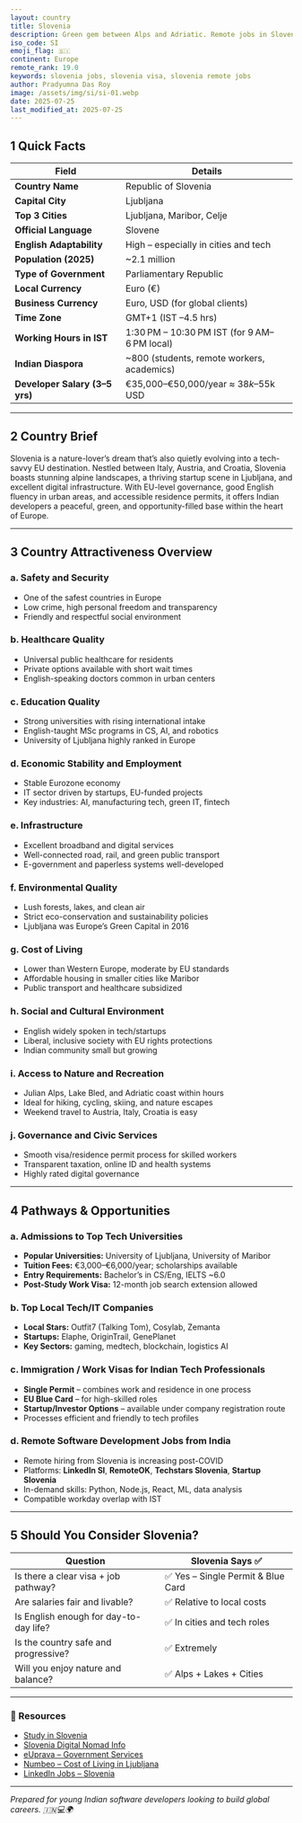 ```yaml
---
layout: country
title: Slovenia
description: Green gem between Alps and Adriatic. Remote jobs in Slovenia. Trilp AI curated info. Indians in Slovenia.
iso_code: SI
emoji_flag: 🇸🇮
continent: Europe
remote_rank: 19.0
keywords: slovenia jobs, slovenia visa, slovenia remote jobs
author: Pradyumna Das Roy
image: /assets/img/si/si-01.webp
date: 2025-07-25
last_modified_at: 2025-07-25
---
```


## 1 Quick Facts

| Field                          | Details                                      |
| ------------------------------ | -------------------------------------------- |
| **Country Name**               | Republic of Slovenia                         |
| **Capital City**               | Ljubljana                                    |
| **Top 3 Cities**               | Ljubljana, Maribor, Celje                    |
| **Official Language**          | Slovene                                      |
| **English Adaptability**       | High – especially in cities and tech         |
| **Population (2025)**          | ~2.1 million                                 |
| **Type of Government**         | Parliamentary Republic                       |
| **Local Currency**             | Euro (€)                                     |
| **Business Currency**          | Euro, USD (for global clients)               |
| **Time Zone**                  | GMT+1 (IST –4.5 hrs)                         |
| **Working Hours in IST**       | 1:30 PM – 10:30 PM IST (for 9 AM–6 PM local) |
| **Indian Diaspora**            | ~800 (students, remote workers, academics)   |
| **Developer Salary (3–5 yrs)** | €35,000–€50,000/year ≈ $38k–$55k USD         |

---

## 2 Country Brief

Slovenia is a nature-lover’s dream that’s also quietly evolving into a tech-savvy EU destination. Nestled between Italy, Austria, and Croatia, Slovenia boasts stunning alpine landscapes, a thriving startup scene in Ljubljana, and excellent digital infrastructure. With EU-level governance, good English fluency in urban areas, and accessible residence permits, it offers Indian developers a peaceful, green, and opportunity-filled base within the heart of Europe.

---

## 3 Country Attractiveness Overview

### a. Safety and Security

- One of the safest countries in Europe
- Low crime, high personal freedom and transparency
- Friendly and respectful social environment

### b. Healthcare Quality

- Universal public healthcare for residents
- Private options available with short wait times
- English-speaking doctors common in urban centers

### c. Education Quality

- Strong universities with rising international intake
- English-taught MSc programs in CS, AI, and robotics
- University of Ljubljana highly ranked in Europe

### d. Economic Stability and Employment

- Stable Eurozone economy
- IT sector driven by startups, EU-funded projects
- Key industries: AI, manufacturing tech, green IT, fintech

### e. Infrastructure

- Excellent broadband and digital services
- Well-connected road, rail, and green public transport
- E-government and paperless systems well-developed

### f. Environmental Quality

- Lush forests, lakes, and clean air
- Strict eco-conservation and sustainability policies
- Ljubljana was Europe’s Green Capital in 2016

### g. Cost of Living

- Lower than Western Europe, moderate by EU standards
- Affordable housing in smaller cities like Maribor
- Public transport and healthcare subsidized

### h. Social and Cultural Environment

- English widely spoken in tech/startups
- Liberal, inclusive society with EU rights protections
- Indian community small but growing

### i. Access to Nature and Recreation

- Julian Alps, Lake Bled, and Adriatic coast within hours
- Ideal for hiking, cycling, skiing, and nature escapes
- Weekend travel to Austria, Italy, Croatia is easy

### j. Governance and Civic Services

- Smooth visa/residence permit process for skilled workers
- Transparent taxation, online ID and health systems
- Highly rated digital governance

---

## 4 Pathways & Opportunities

### a. Admissions to Top Tech Universities

- **Popular Universities:** University of Ljubljana, University of Maribor
- **Tuition Fees:** €3,000–€6,000/year; scholarships available
- **Entry Requirements:** Bachelor’s in CS/Eng, IELTS ~6.0
- **Post-Study Work Visa:** 12-month job search extension allowed

### b. Top Local Tech/IT Companies

- **Local Stars:** Outfit7 (Talking Tom), Cosylab, Zemanta
- **Startups:** Elaphe, OriginTrail, GenePlanet
- **Key Sectors:** gaming, medtech, blockchain, logistics AI

### c. Immigration / Work Visas for Indian Tech Professionals

- **Single Permit** – combines work and residence in one process
- **EU Blue Card** – for high-skilled roles
- **Startup/Investor Options** – available under company registration route
- Processes efficient and friendly to tech profiles

### d. Remote Software Development Jobs from India

- Remote hiring from Slovenia is increasing post-COVID
- Platforms: **LinkedIn SI**, **RemoteOK**, **Techstars Slovenia**, **Startup Slovenia**
- In-demand skills: Python, Node.js, React, ML, data analysis
- Compatible workday overlap with IST

---

## 5 Should You Consider Slovenia?

| Question                               | Slovenia Says ✅                   |
| -------------------------------------- | ---------------------------------- |
| Is there a clear visa + job pathway?   | ✅ Yes – Single Permit & Blue Card |
| Are salaries fair and livable?         | ✅ Relative to local costs         |
| Is English enough for day-to-day life? | ✅ In cities and tech roles        |
| Is the country safe and progressive?   | ✅ Extremely                       |
| Will you enjoy nature and balance?     | ✅ Alps + Lakes + Cities           |

---

### 🔗 Resources

- [Study in Slovenia](https://studyinslovenia.si/)
- [Slovenia Digital Nomad Info](https://slovenia.si/work/digital-nomads-in-slovenia/)
- [eUprava – Government Services](https://e-uprava.gov.si/)
- [Numbeo – Cost of Living in Ljubljana](https://www.numbeo.com/cost-of-living/in/Ljubljana)
- [LinkedIn Jobs – Slovenia](https://www.linkedin.com/jobs/search/?location=Slovenia)

---

_Prepared for young Indian software developers looking to build global careers. 🇮🇳💻🌍_
